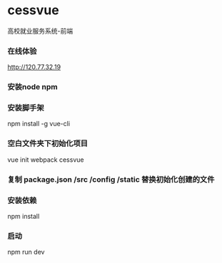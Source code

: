 # cessvue
高校就业服务系统-前端

### 在线体验
http://120.77.32.19

### 安装node npm
### 安装脚手架
npm install -g vue-cli
### 空白文件夹下初始化项目
vue init webpack cessvue
### 复制 package.json /src /config /static 替换初始化创建的文件
### 安装依赖
npm install
### 启动
npm run dev